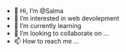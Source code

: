 - 👋 Hi, I’m @Salma 
- 👀 I’m interested in web devolepment
- 🌱 I’m currently learning 
- 💞️ I’m looking to collaborate on ...
- 📫 How to reach me ...

<!---
Salma9507/Salma9507 is a ✨ special ✨ repository because its `README.md` (this file) appears on your GitHub profile.
You can click the Preview link to take a look at your changes.
--->
